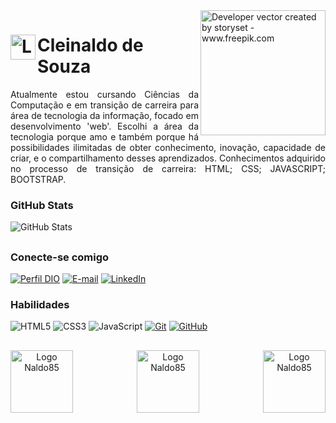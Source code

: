 <img align="right" alt="Developer vector created by storyset - www.freepik.com" height="200" src="https://github.com/Naldo85/Naldo85/assets/82780957/e6cf1be1-9aec-4ed3-8e48-008b39b1ccb3">

<h1>
    <a href="https://github.com/Naldo85">
    <img align="left" alt="Logo Naldo85" width="40px" src="https://github.com/Naldo85/Naldo85/assets/82780957/7d986f92-8b9d-474f-8fbc-ca45510ecac4"></a>
    <span>Cleinaldo de Souza</span>
</h1>
<p align="justify">
Atualmente estou cursando Ciências da Computação e em transição de carreira para área de tecnologia da informação, focado em desenvolvimento 'web'. Escolhi a área da tecnologia porque amo e também porque há possibilidades ilimitadas de obter conhecimento, inovação, capacidade de criar, e o compartilhamento desses aprendizados. Conhecimentos adquirido no processo de transição de carreira:  HTML; CSS; JAVASCRIPT; BOOTSTRAP. 
</p>


### GitHub Stats
![GitHub Stats](https://github-readme-stats.vercel.app/api?username=Naldo85&show_icons=true&theme=noctis_minimus&include_all_commits=true&count_private=true)
##

### Conecte-se comigo
[![Perfil DIO](https://img.shields.io/badge/-Meu%20Perfil%20na%20DIO-457?style=for-the-badge)](https://www.dio.me/users/scleinaldo85)
[![E-mail](https://img.shields.io/badge/-Email-000?style=for-the-badge&logo=microsoft-outlook&logoColor=E94D5F)](mailto:scleinaldo85@gmail.com")
[![LinkedIn](https://img.shields.io/badge/-LinkedIn-418?style=for-the-badge&logo=linkedin&logoColor=30A3DC)](https://www.linkedin.com/in/cleinaldo-souza/)

### Habilidades
![HTML5](https://img.shields.io/badge/HTML-457?style=for-the-badge&logo=html5&logoColor=3A3DC)
![CSS3](https://img.shields.io/badge/CSS3-000?style=for-the-badge&logo=css3&logoColor=E94D5F)
![JavaScript](https://img.shields.io/badge/JavaScript-418?style=for-the-badge&logo=javascript&logoColor=30A3DC)
[![Git](https://img.shields.io/badge/Git-000?style=for-the-badge&logo=git&logoColor=E94D5F)](https://git-scm.com/doc) 
[![GitHub](https://img.shields.io/badge/GitHub-457?style=for-the-badge&logo=github&logoColor=30A3DC)](https://docs.github.com/)

##

 <div align="center">
    <img align="left" alt="Logo Naldo85" width="100px" src="https://github.com/Naldo85/Naldo85/assets/82780957/400f1d02-2203-4d45-9701-992918a3c9ae"></a>
    <img align="center" alt="Logo Naldo85" width="100px" src="https://github.com/Naldo85/Naldo85/assets/82780957/400f1d02-2203-4d45-9701-992918a3c9ae"></a>
    <img align="right" alt="Logo Naldo85" width="100px" src="https://github.com/Naldo85/Naldo85/assets/82780957/400f1d02-2203-4d45-9701-992918a3c9ae"></a>
 </div>

  
 
<!---
Naldo85/Naldo85 is a ✨ special ✨ repository because its `README.md` (this file) appears on your GitHub profile.
You can click the Preview link to take a look at your changes.
--->
